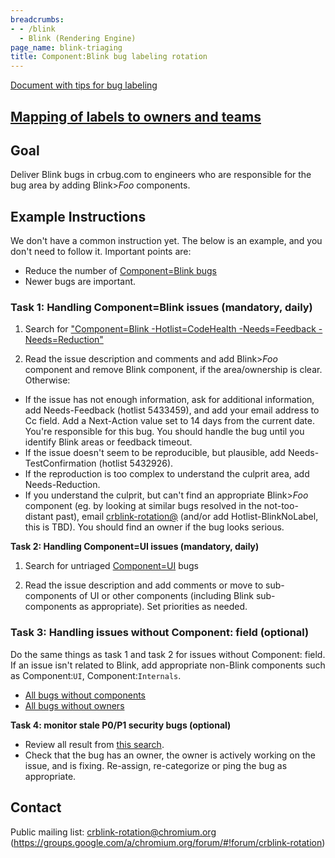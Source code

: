 ```yaml
---
breadcrumbs:
- - /blink
  - Blink (Rendering Engine)
page_name: blink-triaging
title: Component:Blink bug labeling rotation
---
```


[Document with tips for bug
labeling](https://docs.google.com/document/d/1l9XehKEHAJu3-LnWDdXl8-t-8rz9dk8dy1bEI4zzUOU/edit)

## [Mapping of labels to owners and teams](https://docs.google.com/spreadsheets/d/19JEFMvsxD3eThyGiJRqAjcpx362LHUDdVzICAg7TYZA/edit#gid=0)

## Goal

Deliver Blink bugs in crbug.com to engineers who are responsible for the bug
area by adding Blink&gt;*Foo* components.

## Example Instructions

We don't have a common instruction yet. The below is an example, and you don't
need to follow it. Important points are:

*   Reduce the number of [Component=Blink
            bugs](https://issues.chromium.org/?q=customfield1222907:Blink%20status:open)
*   Newer bugs are important.

### Task 1: Handling Component=Blink issues (mandatory, daily)

1) Search for ["Component=Blink -Hotlist=CodeHealth -Needs=Feedback
-Needs=Reduction"](https://issues.chromium.org/?q=customfield1222907:Blink%20status:open%20-hotlistid:5433459)

2) Read the issue description and comments and add Blink&gt;*Foo* component and
remove Blink component, if the area/ownership is clear. Otherwise:

*   If the issue has not enough information, ask for additional
            information, add Needs-Feedback (hotlist 5433459), and add your email address to
            Cc field.
    Add a Next-Action value set to 14 days from the current date.
    You're responsible for this bug. You should handle the bug until you
    identify Blink areas or feedback timeout.
*   If the issue doesn't seem to be reproducible, but plausible, add
            Needs-TestConfirmation (hotlist 5432926).
*   If the reproduction is too complex to understand the culprit area,
            add Needs-Reduction.
*   If you understand the culprit, but can't find an appropriate
            Blink&gt;*Foo* component (eg. by looking at similar bugs resolved in
            the not-too-distant past), email
            [crblink-rotation@](https://groups.google.com/a/chromium.org/forum/#!forum/crblink-rotation)
            (and/or add Hotlist-BlinkNoLabel, this is TBD). You should find an
            owner if the bug looks serious.

**Task 2: Handling Component=UI issues (mandatory, daily)**

1) Search for untriaged
[Component=UI](https://issues.chromium.org/?q=customfield1222907:UI%20status:open%20-status:Assigned%20-hotlistid:5433459%20-type:feature_request%20-type:task)
bugs

2) Read the issue description and add comments or move to sub-components of UI
or other components (including Blink sub-components as appropriate). Set
priorities as needed.

### Task 3: Handling issues without Component: field (optional)

Do the same things as task 1 and task 2 for issues without Component: field. If
an issue isn't related to Blink, add appropriate non-Blink components such as
Component:`UI`, Component:`Internals`.

*   [All bugs without
            components](https://issues.chromium.org/?q=customfield1222907:None%20status:open%20-status:Assigned%20-hotlistid:5433459%20-hotlist:%205562294)
*   [All bugs without
            owners](https://issues.chromium.org/?q=status:open%20-status:Assigned%20-hotlistid:5433459%20-hotlist:%205562294)

**Task 4: monitor stale P0/P1 security bugs (optional)**

*   Review all result from [this
            search](https://bugs.chromium.org/p/chromium/issues/list?can=2&q=Type%3DBug-Security+component%3Ablink+pri%3D0%2C1+modified%3Ctoday-30&colspec=ID+Pri+M+Stars+ReleaseBlock+Component+Status+Owner+Summary+OS+Modified&x=m&y=releaseblock&cells=ids).
*   Check that the bug has an owner, the owner is actively working on
            the issue, and is fixing. Re-assign, re-categorize or ping the bug
            as appropriate.

## Contact

Public mailing list:
[crblink-rotation@chromium.org](https://groups.google.com/a/chromium.org/forum/#!forum/crblink-rotation)
(<https://groups.google.com/a/chromium.org/forum/#!forum/crblink-rotation>)
